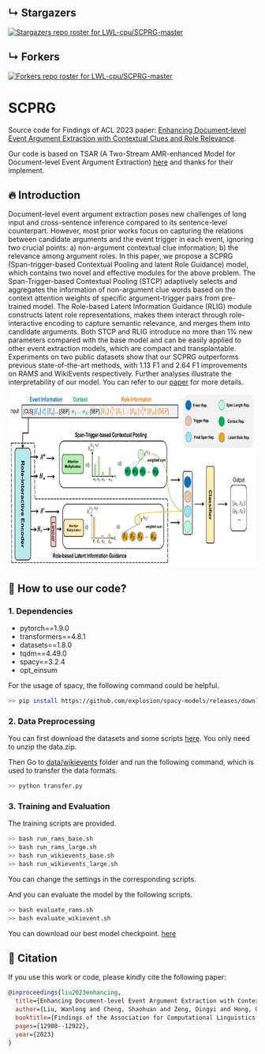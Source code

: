 ## ↳ Stargazers
[![Stargazers repo roster for LWL-cpu/SCPRG-master](https://github.com/LWL-cpu/SCPRG-master)](https://github.com/LWL-cpu/SCPRG-master/stargazers)

## ↳ Forkers
[![Forkers repo roster for LWL-cpu/SCPRG-master](https://github.com/LWL-cpu/SCPRG-master)](https://github.com/LWL-cpu/SCPRG-master/network/members)



# SCPRG

Source code for Findings of ACL 2023 paper: [Enhancing Document-level Event Argument Extraction with Contextual Clues and Role Relevance](https://aclanthology.org/2023.findings-acl.817).

 Our code is based on TSAR (A Two-Stream AMR-enhanced Model for Document-level Event Argument Extraction) [here](https://github.com/RunxinXu/TSAR) and thanks for their implement.

## 🔥 Introduction

Document-level event argument extraction poses new challenges of long input and cross-sentence inference compared to its sentence-level counterpart. However, most prior works focus on capturing the relations between candidate arguments and the event trigger in each event, ignoring two crucial points: a) non-argument contextual clue information; b) the relevance among argument roles. In this paper, we propose a SCPRG (Span-trigger-based Contextual Pooling and latent Role Guidance) model, which contains two novel and effective modules for the above problem. The Span-Trigger-based Contextual Pooling (STCP) adaptively selects and aggregates the information of non-argument clue words based on the context attention weights of specific argument-trigger pairs from pre-trained model. The Role-based Latent Information Guidance (RLIG) module constructs latent role representations, makes them interact through role-interactive encoding to capture semantic relevance, and merges them into candidate arguments. Both STCP and RLIG introduce no more than 1% new parameters compared with the base model and can be easily applied to other event extraction models, which are compact and transplantable. Experiments on two public datasets show that our SCPRG outperforms previous state-of-the-art methods, with 1.13 F1 and 2.64 F1 improvements on RAMS and WikiEvents respectively. Further analyses illustrate the interpretability of our model.
You can refer to our [paper](https://aclanthology.org/2023.findings-acl.817) for more details.

<div align=center>
<img width="800" height="350" src="./model.png"/>
</div>

## 🚀 How to use our code?

### 1. Dependencies

- pytorch==1.9.0
- transformers==4.8.1
- datasets==1.8.0
- tqdm==4.49.0
- spacy==3.2.4
- opt_einsum

For the usage of spacy, the following command could be helpful.

```bash
>> pip install https://github.com/explosion/spacy-models/releases/download en_core_web_sm-3.2.0/en_core_web_sm-3.2.0.tar.gz
```

### 2. Data Preprocessing

You can first download the datasets and some scripts [here](https://drive.google.com/file/d/1euuD7ST94b5smaUFo6ROLW_ZasHwDpib/view?usp=sharing).
You only need to unzip the data.zip.

Then Go to [data/wikievents](./data/wikievents) folder and run the following command, which is used to transfer the data formats.

```bash
>> python transfer.py
```

### 3. Training and Evaluation

The training scripts are provided.

```bash
>> bash run_rams_base.sh
>> bash run_rams_large.sh
>> bash run_wikievents_base.sh
>> bash run_wikievents_large.sh
```

You can change the settings in the corresponding scripts.

And you can evaluate the model by the following scripts.

```bash
>> bash evaluate_rams.sh
>> bash evaluate_wikievent.sh
```

You can download our best model checkpoint. [here](https://drive.google.com/drive/folders/1hUovlrl5aRi8b84KhHS5DOg0tzT_1JyB?usp=sharing)

## 🌝 Citation

If you use this work or code, please kindly cite the following paper:

```bib
@inproceedings{liu2023enhancing,
  title={Enhancing Document-level Event Argument Extraction with Contextual Clues and Role Relevance},
  author={Liu, Wanlong and Cheng, Shaohuan and Zeng, Dingyi and Hong, Qu},
  booktitle={Findings of the Association for Computational Linguistics: ACL 2023},
  pages={12908--12922},
  year={2023}
}

```
